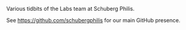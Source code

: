 Various tidbits of the Labs team at Schuberg Philis.

See https://github.com/schubergphilis for our main GitHub presence.
